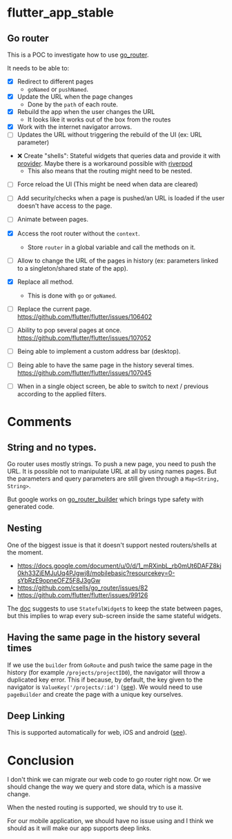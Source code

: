 # flutter_app_stable

## Go router

This is a POC to investigate how to use [go_router](https://pub.dev/packages/go_router).


It needs to be able to:
- [x] Redirect to different pages
  - `goNamed` or `pushNamed`.
- [x] Update the URL when the page changes
  - Done by the `path` of each route.
- [x] Rebuild the app when the user changes the URL
  - It looks like it works out of the box from the routes
- [x] Work with the internet navigator arrows.
- [ ] Updates the URL without triggering the rebuild of the UI (ex: URL parameter)
- :x: Create "shells": Stateful widgets that queries data and provide it with [provider](https://pub.dev/packages/provider). 
  Maybe there is a workaround possible with [riverpod](https://pub.dev/packages/riverpod)
  - This also means that the routing might need to be nested.
- [ ] Force reload the UI (This might be need when data are cleared)
- [ ] Add security/checks when a page is pushed/an URL is loaded if the user doesn't have access to the page.
- [ ] Animate between pages.
- [x] Access the root router without the `context`.
  - Store `router` in a global variable and call the methods on it.
- [ ] Allow to change the URL of the pages in history (ex: parameters linked to a singleton/shared state of the app).
- [x] Replace all method.
  - This is done with `go` or `goNamed`.
- [ ] Replace the current page. 
  https://github.com/flutter/flutter/issues/106402
- [ ] Ability to pop several pages at once.
  https://github.com/flutter/flutter/issues/107052 
- [ ] Being able to implement a custom address bar (desktop).
- [ ] Being able to have the same page in the history several times.
  https://github.com/flutter/flutter/issues/107045
- [ ] When in a single object screen, be able to switch to next / previous according to the applied filters.


# Comments

## String and no types.

Go router uses mostly strings.
To push a new page, you need to push the URL. It is possible not to manipulate URL at all by using names pages. But the parameters and query parameters are still given through a `Map<String, String>`. 

But google works on [go_router_builder](https://pub.dev/packages/go_router_builder) which brings type safety with generated code.

## Nesting

One of the biggest issue is that it doesn't support nested routers/shells at the moment.
- https://docs.google.com/document/u/0/d/1_mRXinbL_rb0mUt6DAFZ8kj0kh33ZjEMJuUq4PJgwj8/mobilebasic?resourcekey=0-sYbRzE9opneOFZ5F8J3gGw
- https://github.com/csells/go_router/issues/82
- https://github.com/flutter/flutter/issues/99126

The [doc](https://gorouter.dev/nested-navigation) suggests to use `StatefulWidget`s to keep the state between pages, but this implies to wrap every sub-screen inside the same stateful widgets.

## Having the same page in the history several times

If we use the `builder` from `GoRoute` and push twice the same page in the history (for example `/projects/projectID0`), the navigator will throw a duplicated key error.
This if because, by default, the key given to the navigator is `ValueKey('/projects/:id')` ([see](https://gorouter.dev/declarative-routing#router-state)). We would need to use `pageBuilder` and create the page with a unique key ourselves.

## Deep Linking

This is supported automatically for web, iOS and android ([see](https://gorouter.dev/declarative-routing#deep-linking)).


# Conclusion

I don't think we can migrate our web code to go router right now. Or we should change the way we query and store data, which is a massive change.

When the nested routing is supported, we should try to use it.

For our mobile application, we should have no issue using and I think we should as it will make our app supports deep links.

